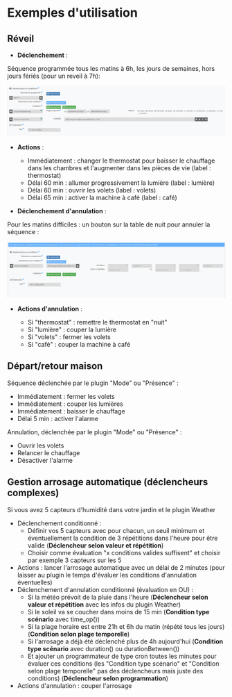 Exemples d'utilisation
===

Réveil
---

* **Déclenchement** :

Séquence programmée tous les matins à 6h, les jours de semaines, hors jours fériés (pour un reveil à 7h):

![](https://raw.githubusercontent.com/AgP42/sequencing/dev/docs/assets/images/ExOngletTriggerReveil.png)

* **Actions** :

  * Immédiatement : changer le thermostat pour baisser le chauffage dans les chambres et l'augmenter dans les pièces de vie (label : thermostat)
  * Délai 60 min : allumer progressivement la lumière (label : lumière)
  * Délai 60 min : ouvrir les volets (label : volets)
  * Délai 65 min : activer la machine à café (label : café)

* **Déclenchement d'annulation** :

Pour les matins difficiles : un bouton sur la table de nuit pour annuler la séquence :

![](https://raw.githubusercontent.com/AgP42/sequencing/dev/docs/assets/images/ExTriggerAnnulationReveil.png)

* **Actions d'annulation** :

  * Si "thermostat" : remettre le thermostat en "nuit"
  * Si "lumière" : couper la lumière
  * Si "volets" : fermer les volets
  * Si "café" : couper la machine à café

Départ/retour maison
---

Séquence déclenchée par le plugin "Mode" ou "Présence" :
* Immédiatement : fermer les volets
* Immédiatement : couper les lumières
* Immédiatement : baisser le chauffage
* Délai 5 min : activer l'alarme

Annulation, déclenchée par le plugin "Mode" ou "Présence" :
* Ouvrir les volets
* Relancer le chauffage
* Désactiver l'alarme

Gestion arrosage automatique (déclencheurs complexes)
---

Si vous avez 5 capteurs d'humidité dans votre jardin et le plugin Weather
* Déclenchement conditionné :
  * Définir vos 5 capteurs avec pour chacun, un seuil minimum et éventuellement la condition de 3 répétitions dans l'heure pour être valide (**Déclencheur selon valeur et répétition**)
  * Choisir comme évaluation "x conditions valides suffisent" et choisir par exemple 3 capteurs sur les 5
* Actions : lancer l'arrosage automatique avec un délai de 2 minutes (pour laisser au plugin le temps d'évaluer les conditions d'annulation éventuelles)
* Déclenchement d'annulation conditionné (évaluation en OU) :
  * Si la météo prévoit de la pluie dans l'heure (**Déclencheur selon valeur et répétition** avec les infos du plugin Weather)
  * Si le soleil va se coucher dans moins de 15 min (**Condition type scénario** avec time_op())
  * Si la plage horaire est entre 21h et 6h du matin (répété tous les jours) (**Condition selon plage temporelle**)
  * Si l'arrosage a déjà été déclenché plus de 4h aujourd'hui (**Condition type scénario** avec duration() ou durationBetween())
  * Et ajouter un programmateur de type cron toutes les minutes pour évaluer ces conditions (les "Condition type scénario" et "Condition selon plage temporelle" pas des déclencheurs mais juste des conditions) (**Déclencheur selon programmation**)
* Actions d'annulation : couper l'arrosage

